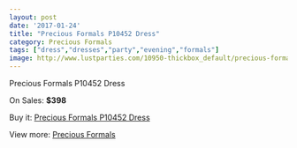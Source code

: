 ```yaml
---
layout: post
date: '2017-01-24'
title: "Precious Formals P10452 Dress"
category: Precious Formals
tags: ["dress","dresses","party","evening","formals"]
image: http://www.lustparties.com/10950-thickbox_default/precious-formals-p10452-dress.jpg
---
```

Precious Formals P10452 Dress

On Sales: **$398**
<a href="https://www.lustparties.com/en/precious-formals/3840-precious-formals-p10452-dress.html"><amp-img layout="responsive" width="600" height="600" src="//www.lustparties.com/10950-thickbox_default/precious-formals-p10452-dress.jpg" alt="Precious Formals P10452 Dress 0" /></a>

Buy it: [Precious Formals P10452 Dress](https://www.lustparties.com/en/precious-formals/3840-precious-formals-p10452-dress.html "Precious Formals P10452 Dress")

View more: [Precious Formals](https://www.lustparties.com/en/18-precious-formals "Precious Formals")